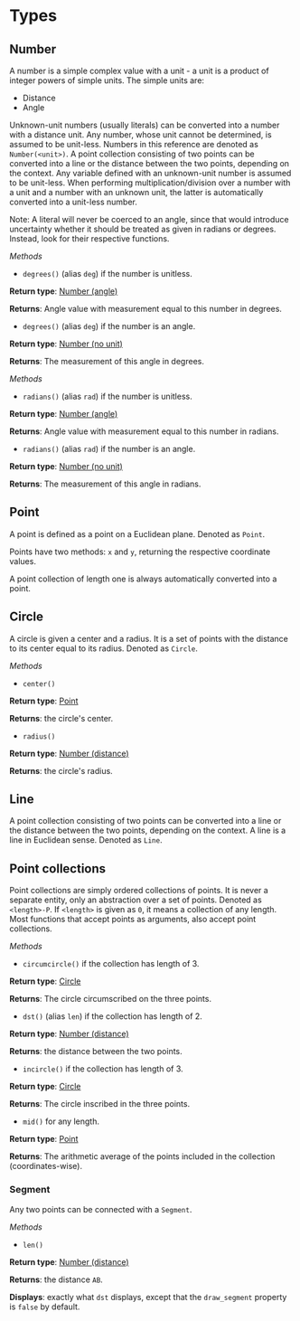 # Types

## Number

A number is a simple complex value with a unit - a unit is a product of integer powers of simple units. The simple units are:
- Distance
- Angle

Unknown-unit numbers (usually literals) can be converted into a number with a distance unit.
Any number, whose unit cannot be determined, is assumed to be unit-less. Numbers in this reference are denoted as `Number(<unit>)`.
A point collection consisting of two points can be converted into a line or the distance between the two points,
depending on the context.
Any variable defined with an unknown-unit number is assumed to be unit-less.
When performing multiplication/division over a number with a unit and a number with an unknown unit, the latter is
automatically converted into a unit-less number.

Note: A literal will never be coerced to an angle, since that would introduce uncertainty whether it should be
treated as given in radians or degrees. Instead, look for their respective functions.

*Methods*

* `degrees()` (alias `deg`) if the number is unitless.

**Return type**: [Number (angle)](#number)

**Returns**: Angle value with measurement equal to this number in degrees.

* `degrees()` (alias `deg`) if the number is an angle.

**Return type**: [Number (no unit)](#number)

**Returns**: The measurement of this angle in degrees.

*Methods*

* `radians()` (alias `rad`) if the number is unitless.

**Return type**: [Number (angle)](#number)

**Returns**: Angle value with measurement equal to this number in radians.

* `radians()` (alias `rad`) if the number is an angle.

**Return type**: [Number (no unit)](#number)

**Returns**: The measurement of this angle in radians.

## Point

A point is defined as a point on a Euclidean plane. Denoted as `Point`.

Points have two methods: `x` and `y`, returning the respective coordinate values.

A point collection of length one is always automatically converted into a point.

## Circle

A circle is given a center and a radius. It is a set of points with the distance to its center equal to its radius.
Denoted as `Circle`.

*Methods*

* `center()`

**Return type**: [Point](#point)

**Returns**: the circle's center.

* `radius()`

**Return type**: [Number (distance)](#number)

**Returns**: the circle's radius.

## Line

A point collection consisting of two points can be converted into a line or the distance between the two points,
depending on the context.
A line is a line in Euclidean sense. Denoted as `Line`.

## Point collections

Point collections are simply ordered collections of points. It is never a separate entity, only an abstraction over a set of points. Denoted as `<length>-P`. If `<length>` is given as `0`, it means a collection of any length. Most functions that accept points as arguments, also accept point collections.

*Methods*

* `circumcircle()` if the collection has length of 3.

**Return type**: [Circle](#circle)

**Returns**: The circle circumscribed on the three points.

* `dst()` (alias `len`) if the collection has length of 2.

**Return type**: [Number (distance)](#number)

**Returns**: the distance between the two points.

* `incircle()` if the collection has length of 3.

**Return type**: [Circle](#circle)

**Returns**: The circle inscribed in the three points.

* `mid()` for any length.

**Return type**: [Point](#point)

**Returns**: The arithmetic average of the points included in the collection (coordinates-wise).

### Segment

Any two points can be connected with a `Segment`.

*Methods*

* `len()`

**Return type**: [Number (distance)](#number)

**Returns**: the distance `AB`.

**Displays**: exactly what `dst` displays, except that the `draw_segment` property is `false` by default.
